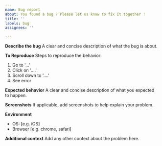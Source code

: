 ```yaml
---
name: Bug report
about: You found a bug ? Please let us know to fix it together !
title: ''
labels: bug
assignees: ''

---
```


**Describe the bug**
A clear and concise description of what the bug is about.

**To Reproduce**
Steps to reproduce the behavior:
1. Go to '...'
2. Click on '....'
3. Scroll down to '....'
4. See error

**Expected behavior**
A clear and concise description of what you expected to happen.

**Screenshots**
If applicable, add screenshots to help explain your problem.

**Environment**
 - OS: [e.g. iOS]
 - Browser [e.g. chrome, safari]

**Additional context**
Add any other context about the problem here.
